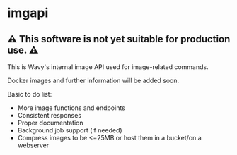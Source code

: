 # imgapi

## ⚠️ This software is not yet suitable for production use. ⚠️

This is Wavy's internal image API used for image-related commands.

Docker images and further information will be added soon.

Basic to do list:

- More image functions and endpoints
- Consistent responses
- Proper documentation
- Background job support (if needed)
- Compress images to be <=25MB or host them in a bucket/on a webserver
